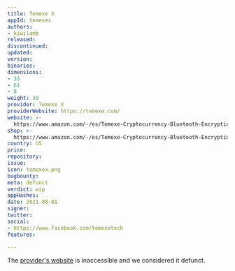 ```yaml
---
title: Temexe X
appId: temexex
authors:
- kiwilamb
released: 
discontinued: 
updated: 
version: 
binaries: 
dimensions:
- 35
- 61
- 8
weight: 30
provider: Temexe X
providerWebsite: https://temexe.com/
website: >-
  https://www.amazon.com/-/es/Temexe-Cryptocurrency-Bluetooth-Encryption-recuperaciA13%B3n/dp/B07GJJ7RRS/ref=cm_cr_arp_d_bdcrb_top?ie=UTF8
shop: >-
  https://www.amazon.com/-/es/Temexe-Cryptocurrency-Bluetooth-Encryption-recuperaciA13%B3n/dp/B07GJJ7RRS/ref=cm_cr_arp_d_bdcrb_top?ie=UTF8
country: US
price: 
repository: 
issue: 
icon: temexex.png
bugbounty: 
meta: defunct
verdict: wip
appHashes: 
date: 2021-08-01
signer: 
twitter: 
social:
- https://www.facebook.com/temexetech
features: 

---
```


The [provider's website](https://temexe.com/) is inaccessible and we considered it defunct.
